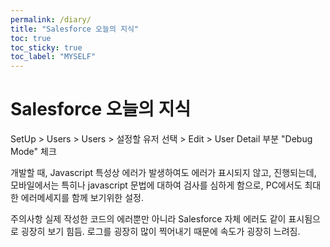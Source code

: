 ```yaml
---
permalink: /diary/
title: "Salesforce 오늘의 지식"
toc: true
toc_sticky: true
toc_label: "MYSELF"
---
```


# **Salesforce 오늘의 지식**

SetUp > Users > Users > 설정할 유저 선택 > Edit > User Detail 부분 "Debug Mode" 체크



개발할 때, Javascript 특성상 에러가 발생하여도 에러가 표시되지 않고, 진행되는데, 모바일에서는 특히나 javascript 문법에 대하여 검사를 심하게 함으로, PC에서도 최대한 에러메세지를 함께 보기위한 설정.

주의사항
실제 작성한 코드의 에러뿐만 아니라 Salesforce 자체 에러도 같이 표시됨으로 굉장히 보기 힘듬.
로그를 굉장히 많이 찍어내기 때문에 속도가 굉장히 느려짐.